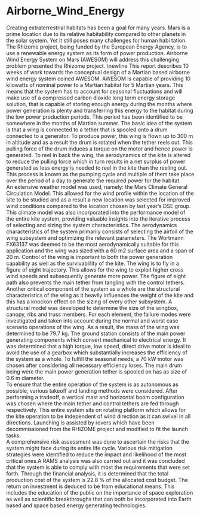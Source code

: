 # Airborne_Wind_Energy
Creating extraterrestrial habitats has been a goal for many years. Mars is a prime location due to its relative
habitability compared to other planets in the solar system. Yet it still poses many challenges for human habi
tation. The Rhizome project, being funded by the European Energy Agency, is to use a renewable energy
system as its form of power production. Airborne Wind Energy System on Mars (AWESOM) will address this
challenging problem presented the Rhizome project.
\newline
This report describes 10 weeks of work towards the conceptual design of a Martian based airborne wind energy
system coined AWESOM. AWESOM is capable of providing 10 kilowatts of nominal power to a Martian habitat
for 5 Martian years. This means that the system has to account for seasonal fluctuations and will make use
of a compressed carbon dioxide long term energy storage solution, that is capable of storing enough energy
during the months where power generation is plenty and transferring this energy to the habitat during the low
power production periods. This period has been identified to be somewhere in the months of Martian summer.
The basic idea of the system is that a wing is connected to a tether that is spooled onto a drum connected to
a generator. To produce power, this wing is flown up to 300 m in altitude and as a result the drum is rotated
when the tether reels out. This pulling force of the drum induces a torque on the motor and hence power is
generated. To reel in back the wing, the aerodynamics of the kite is altered to reduce the pulling force which
in turn results in a net surplus of power generated as less energy is needed to reel in the kite than the reeling
out. This process is known as the pumping cycle and multiple of them take place over the period of a day to
generate the required power for the habitat.
<br/>
An extensive weather model was used, namely: the Mars Climate General Circulation Model. This allowed
for the wind profile within the location of the site to be studied and as a result a new location was selected
for improved wind conditions compared to the location chosen by last year’s DSE group. This climate model
was also incorporated into the performance model of the entire kite system, providing valuable insights into the
iterative process of selecting and sizing the system characteristics. The aerodynamics characteristics of the
system primarily consists of selecting the airfoil of the wing subsystem and optimizing the relevant parameters.
The Wortmann FX63137 was deemed to be the most aerodynamically suitable for this application and the wing
was sized with a 60 m2 surface area and a span of 20 m. Control of the wing is important to both the power
generation capability as well as the survivablility of the kite. The wing is to fly in a figure of eight trajectory. This
allows for the wing to exploit higher cross wind speeds and subsequently generate more power. The figure of
eight path also prevents the main tether from tangling with the control tethers.
<br/>
Another critical component of the system as a whole are the structural characteristics of the wing as it heavily
influences the weight of the kite and this has a knockon effect on the sizing of every other subsystem. A
structural model was developed to determine the size of the wingbox, canopy, ribs and truss members. For
each element, the failure modes were investigated and taken into account during the normal and worst case
scenario operations of the wing. As a result, the mass of the wing was determined to be 79.7 kg. The ground
station consists of the main power generating components which convert mechanical to electrical energy. It
was determined that a high torque, low speed, direct drive motor is ideal to avoid the use of a gearbox which
substantially increases the efficiency of the system as a whole. To fulfill the seasonal needs, a 70 kW motor was
chosen after considering all necessary efficiency loses. The main drum being were the main power generation
tether is spooled on has as size of 0.6 m diameter.
<br/>
To ensure that the entire operation of the system is as autonomous as possible, various takeoff and landing
methods were considered. After performing a tradeoff, a vertical mast and horizontal boom configuration was
chosen where the main tether and control tethers are fed through respectively. This entire system sits on
rotating platform which allows for the kite operation to be independent of wind direction as it can swivel in all
directions. Launching is assisted by rovers which have been decommissioned from the RHIZOME project and
modified to fit the launch tasks.
<br/>
A comprehensive risk assessment was done to ascertain the risks that the system might face during its entire
life cycle. Various risk mitigation strategies were identified to reduce the impact and likelihood of the most
critical ones.A RAMS analysis was also carried out and it was concluded that the system is able to comply
with most the requirements that were set forth. Through the financial analysis, it is determined that the total
production cost of the system is 22.8 % of the allocated cost budget. The return on investment is deduced to
be from educational means. This includes the education of the public on the importance of space exploration
as well as scientific breakthroughs that can both be incorporated into Earth based and space based energy
generating technologies.
